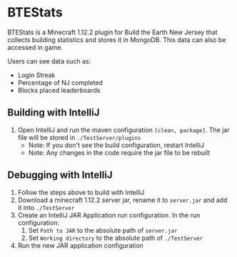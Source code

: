 # BTEStats

BTEStats is a Minecraft 1.12.2 plugin for Build the Earth New Jersey that collects building statistics and stores it in MongoDB. This data can also be accessed in game. 

Users can see data such as:
- Login Streak
- Percentage of NJ completed
- Blocks placed leaderboards

## Building with IntelliJ

1. Open IntelliJ and run the maven configuration `[clean, package]`. The jar file will be stored in `./TestServer/plugins`
    - Note: If you don't see the build configuration, restart IntelliJ
    - Note: Any changes in the code require the jar file to be rebuilt
## Debugging with IntelliJ

1. Follow the steps above to build with IntelliJ
2. Download a minecraft 1.12.2 server jar, rename it to `server.jar`  and add it into `./TestServer`
3. Create an IntelliJ JAR Application run configuration. In the run configuration:
   1. Set `Path to JAR` to the absolute path of `server.jar`
   2. Set `Working directory` to the absolute path of `./TestServer`
4. Run the new JAR application configuration
